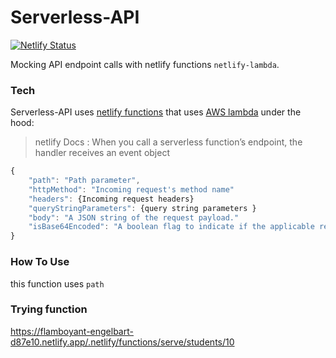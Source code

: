 # Serverless-API
[![Netlify Status](https://api.netlify.com/api/v1/badges/f79d1df0-8b2b-493b-8a27-0b2c8bf0e52d/deploy-status)](https://app.netlify.com/sites/flamboyant-engelbart-d87e10/deploys)

Mocking API endpoint calls with netlify functions `netlify-lambda`.

### Tech

Serverless-API uses [netlify functions](https://docs.netlify.com/functions/overview/#manage-your-serverless-functions) that uses [AWS lambda](https://docs.aws.amazon.com/lambda/latest/dg/nodejs-handler.html#nodejs-prog-model-handler-callback)  under the hood:

>netlify Docs : When you call a serverless function’s endpoint, the handler receives an event object
```javascript
{
    "path": "Path parameter",
    "httpMethod": "Incoming request's method name"
    "headers": {Incoming request headers}
    "queryStringParameters": {query string parameters }
    "body": "A JSON string of the request payload."
    "isBase64Encoded": "A boolean flag to indicate if the applicable request payload is Base64-encode"
}
```

### How To Use

this function uses `path`

### Trying function

https://flamboyant-engelbart-d87e10.netlify.app/.netlify/functions/serve/students/10
